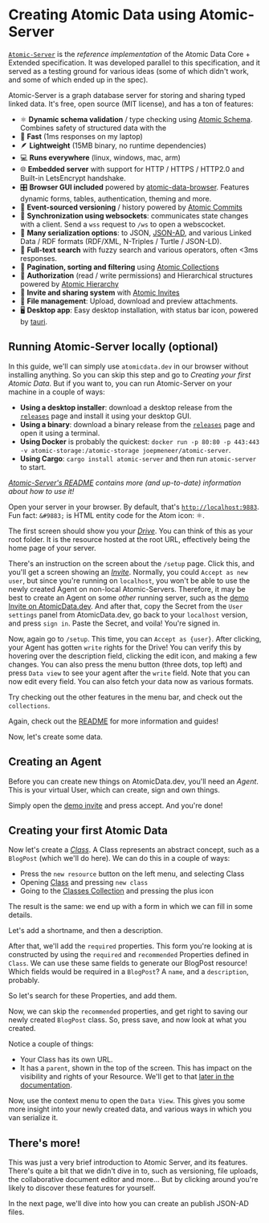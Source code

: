 # Creating Atomic Data using Atomic-Server

[`Atomic-Server`](https://github.com/joepio/atomic-data-rust/blob/master/server/README.md) is the _reference implementation_ of the Atomic Data Core + Extended specification.
It was developed parallel to this specification, and it served as a testing ground for various ideas (some of which didn't work, and some of which ended up in the spec).

Atomic-Server is a graph database server for storing and sharing typed linked data.
It's free, open source (MIT license), and has a ton of features:

- ⚛️  **Dynamic schema validation** / type checking using [Atomic Schema](https://docs.atomicdata.dev/schema/intro.html). Combines safety of structured data with the
- 🚀  **Fast** (1ms responses on my laptop)
- 🪶  **Lightweight** (15MB binary, no runtime dependencies)
- 💻  **Runs everywhere** (linux, windows, mac, arm)
- 🌐  **Embedded server** with support for HTTP / HTTPS / HTTP2.0 and Built-in LetsEncrypt handshake.
- 🎛️  **Browser GUI included** powered by [atomic-data-browser](https://github.com/joepio/atomic-data-browser). Features dynamic forms, tables, authentication, theming and more.
- 💾  **Event-sourced versioning** / history powered by [Atomic Commits](https://docs.atomicdata.dev/commits/intro.html)
- 🔄  **Synchronization using websockets**: communicates state changes with a client. Send a `wss` request to `/ws` to open a webscocket.
- 🧰  **Many serialization options**: to JSON, [JSON-AD](https://docs.atomicdata.dev/core/json-ad.html), and various Linked Data / RDF formats (RDF/XML, N-Triples / Turtle / JSON-LD).
- 🔎  **Full-text search** with fuzzy search and various operators, often <3ms responses.
- 📖  **Pagination, sorting and filtering** using [Atomic Collections](https://docs.atomicdata.dev/schema/collections.html)
- 🔐  **Authorization** (read / write permissions) and Hierarchical structures powered by [Atomic Hierarchy](https://docs.atomicdata.dev/hierarchy.html)
- 📲  **Invite and sharing system** with [Atomic Invites](https://docs.atomicdata.dev/invitations.html)
- 📂  **File management**: Upload, download and preview attachments.
- 🖥️  **Desktop app**: Easy desktop installation, with status bar icon, powered by [tauri](https://github.com/tauri-apps/tauri/).

## Running Atomic-Server locally (optional)

In this guide, we'll can simply use `atomicdata.dev` in our browser without installing anything.
So you can skip this step and go to _Creating your first Atomic Data_.
But if you want to, you can run Atomic-Server on your machine in a couple of ways:

- **Using a desktop installer**: download a desktop release from the [`releases`](https://github.com/joepio/atomic-data-rust/releases) page and install it using your desktop GUI.
- **Using a binary**: download a binary release from the [`releases`](https://github.com/joepio/atomic-data-rust/releases) page and open it using a terminal.
- **Using Docker** is probably the quickest: `docker run -p 80:80 -p 443:443 -v atomic-storage:/atomic-storage joepmeneer/atomic-server`.
- **Using Cargo**: `cargo install atomic-server` and then run `atomic-server` to start.

_[Atomic-Server's README](https://github.com/joepio/atomic-data-rust/blob/master/server/README.md) contains more (and up-to-date) information about how to use it!_

Open your server in your browser.
By default, that's [`http://localhost:9883`](http://localhost:9883).
Fun fact: `&#9883;` is HTML entity code for the Atom icon: ⚛.

The first screen should show you your [_Drive_](https://atomicdata.dev/classes/Drive).
You can think of this as your root folder.
It is the resource hosted at the root URL, effectively being the home page of your server.

There's an instruction on the screen about the `/setup` page.
Click this, and you'll get a screen showing an [_Invite_](https://atomicdata.dev/classes/Invite).
Normally, you could `Accept as new user`, but since you're running on `localhost`, you won't be able to use the newly created Agent on non-local Atomic-Servers.
Therefore, it may be best to create an Agent on some _other_ running server, such as the [demo Invite on AtomicData.dev](https://atomicdata.dev/invites/1).
And after that, copy the Secret from the `User settings` panel from AtomicData.dev, go back to your `localhost` version, and press `sign in`.
Paste the Secret, and voila! You're signed in.

Now, again go to `/setup`. This time, you can `Accept as {user}`.
After clicking, your Agent has gotten `write` rights for the Drive!
You can verify this by hovering over the description field, clicking the edit icon, and making a few changes.
You can also press the menu button (three dots, top left) and press `Data view` to see your agent after the `write` field.
Note that you can now edit every field.
You can also fetch your data now as various formats.

Try checking out the other features in the menu bar, and check out the `collections`.

Again, check out the [README](https://github.com/joepio/atomic-data-rust/blob/master/server/README.md) for more information and guides!

Now, let's create some data.

## Creating an Agent

Before you can create new things on AtomicData.dev, you'll need an _Agent_.
This is your virtual User, which can create, sign and own things.

Simply open the [demo invite](https://atomicdata.dev/invites/1) and press accept.
And you're done!


## Creating your first Atomic Data

Now let's create a [_Class_](https://atomicdata.dev/classes/Class).
A Class represents an abstract concept, such as a `BlogPost` (which we'll do here).
We can do this in a couple of ways:

- Press the `new resource` button on the left menu, and selecting Class
- Opening [Class](https://atomicdata.dev/classes/Class) and pressing `new class`
- Going to the [Classes Collection](https://atomicdata.dev/classes/) and pressing the plus icon

The result is the same: we end up with a form in which we can fill in some details.

Let's add a shortname, and then a description.

After that, we'll add the `required` properties.
This form you're looking at is constructed by using the `required` and `recommended` Properties defined in `Class`.
We can use these same fields to generate our BlogPost resource!
Which fields would be required in a `BlogPost`?
A `name`, and a `description`, probably.

So let's search for these Properties, and add them.

Now, we can skip the `recommended` properties, and get right to saving our newly created `BlogPost` class.
So, press save, and now look at what you created.

Notice a couple of things:

- Your Class has its own URL.
- It has a `parent`, shown in the top of the screen. This has impact on the visibility and rights of your Resource. We'll get to that [later in the documentation](./hierarchy.md).

Now, use the context menu to open the `Data View`.
This gives you some more insight into your newly created data, and various ways in which you van serialize it.

## There's more!

This was just a very brief introduction to Atomic Server, and its features.
There's quite a bit that we didn't dive in to, such as versioning, file uploads, the collaborative document editor and more...
But by clicking around you're likely to discover these features for yourself.

In the next page, we'll dive into how you can create an publish JSON-AD files.

